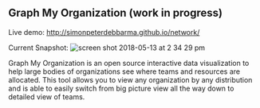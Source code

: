 ## Graph My Organization (work in progress)

Live demo: http://simonpeterdebbarma.github.io/network/

Current Snapshot:
![screen shot 2018-05-13 at 2 34 29 pm](https://user-images.githubusercontent.com/1449523/39971077-faae6c58-56ba-11e8-8d08-0527cdba7c0a.jpg)

Graph My Organization is an open source interactive data visualization to help large bodies of organizations see where teams and resources are allocated.  This tool allows you to view any organization by any distribution and is able to easily switch from big picture view all the way down to detailed view of teams.
